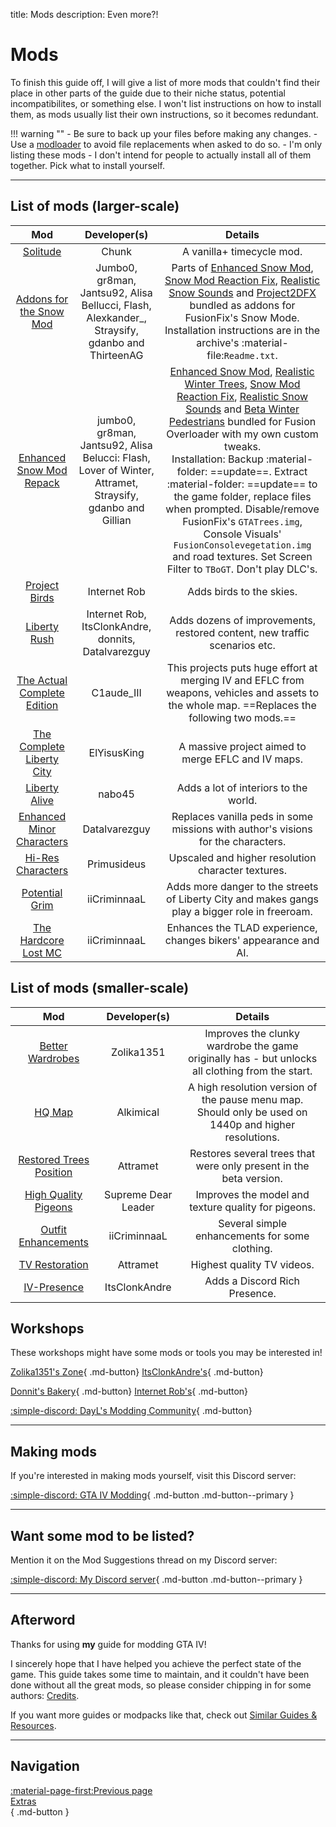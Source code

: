 title: Mods
description: Even more?!

# Mods

To finish this guide off, I will give a list of more mods that couldn't find their place in other parts of the guide due to their niche status, potential incompatibilites, or something else. I won't list instructions on how to install them, as mods usually list their own instructions, so it becomes redundant.

!!! warning ""
    - Be sure to back up your files before making any changes.
    - Use a [modloader](modloading.md) to avoid file replacements when asked to do so.
    - I'm only listing these mods - I don't intend for people to actually install all of them together. Pick what to install yourself.

---

## List of mods (larger-scale)

| Mod | Developer(s) | Details |
| :-: | :----------: | :-----: |
| [Solitude](https://www.nexusmods.com/gta4/mods/417) | Chunk | A vanilla+ timecycle mod. |
| [Addons for the Snow Mod](https://drive.google.com/file/d/1xlFkZUTVMfmqO538J4S1EEGQ4tzOrfOC/view?usp=sharing) | Jumbo0, gr8man, Jantsu92, Alisa Bellucci, Flash, Alexkander_, Straysify, gdanbo and ThirteenAG | Parts of [Enhanced Snow Mod](https://www.moddb.com/mods/gta-iv-snow-mod-enhanced), [Snow Mod Reaction Fix](https://www.lcpdfr.com/downloads/gta4mods/scripts/6919-snow-mod-reaction-fix/), [Realistic Snow Sounds](https://www.moddb.com/mods/realistic-snow-sounds/addons/realistic-snow-sounds) and [Project2DFX](https://github.com/gillian-guide/IV.Project2DFX-PreCE/releases/latest) bundled as addons for FusionFix's Snow Mode.<br>Installation instructions are in the archive's :material-file:`Readme.txt`.</br> |
| [Enhanced Snow Mod Repack](https://drive.google.com/file/d/11PFXrFnvB8JEKVajseL2GIWRd6MdLBBy/view?usp=drive_link)| jumbo0, gr8man, Jantsu92, Alisa Belucci: Flash, Lover of Winter, Attramet, Straysify, gdanbo and Gillian | [Enhanced Snow Mod](https://www.moddb.com/mods/gta-iv-snow-mod-enhanced), [Realistic Winter Trees](https://www.gtainside.de/en/gta4/mods/177373-realistic-winter-trees/), [Snow Mod Reaction Fix](https://www.lcpdfr.com/downloads/gta4mods/scripts/6919-snow-mod-reaction-fix/), [Realistic Snow Sounds](https://www.moddb.com/mods/realistic-snow-sounds/addons/realistic-snow-sounds) and [Beta Winter Pedestrians](https://gtaforums.com/topic/987173-beta-winter-pedestrians/) bundled for Fusion Overloader with my own custom tweaks.<br>Installation: Backup :material-folder: ==update==. Extract :material-folder: ==update== to the game folder, replace files when prompted. Disable/remove FusionFix's `GTATrees.img`, Console Visuals' `FusionConsolevegetation.img` and road textures. Set Screen Filter to `TBoGT`. Don't play DLC's.</br> |
| [Project Birds](https://gtaforums.com/topic/980018-project-birds) | Internet Rob | Adds birds to the skies. |
| [Liberty Rush](https://gtaforums.com/topic/979688-liberty-rush/) | Internet Rob, ItsClonkAndre, donnits, Datalvarezguy | Adds dozens of improvements, restored content, new traffic scenarios etc. |
| [The Actual Complete Edition](https://gtaforums.com/topic/967792-grand-theft-auto-iv-the-actual-complete-edition/) | C1aude_III | This projects puts huge effort at merging IV and EFLC from weapons, vehicles and assets to the whole map. ==Replaces the following two mods.== |
| [The Complete Liberty City](https://gtaforums.com/topic/935747-the-complete-liberty-city-gta-iv-eflc-map-mix/) | ElYisusKing | A massive project aimed to merge EFLC and IV maps. |
| [Liberty Alive](https://gtaforums.com/topic/992467-liberty-alive/#comments) | nabo45 | Adds a lot of interiors to the world. |
| [Enhanced Minor Characters](https://gtaforums.com/topic/978737-grand-theft-auto-iv-enhanced-minor-characters/) | Datalvarezguy | Replaces vanilla peds in some missions with author's visions for the characters. |
| [Hi-Res Characters](https://www.gtainside.de/en/gta4/mods/176255-hi-res-characters-update-v1-1-upscaled-mod/) | Primusideus | Upscaled and higher resolution character textures. |
| [Potential Grim](https://gtaforums.com/topic/945227-iveflc-potential-grim/) | iiCriminnaaL | Adds more danger to the streets of Liberty City and makes gangs play a bigger role in freeroam. |
| [The Hardcore Lost MC](https://gtaforums.com/topic/908470-iveflc-the-hardcore-lost-mc/) | iiCriminnaaL | Enhances the TLAD experience, changes bikers' appearance and AI. |

## List of mods (smaller-scale)

| Mod | Developer(s) | Details |
| :-: | :----------: | :-----: |
| [Better Wardrobes](https://zolika1351.pages.dev/mods/ivwardrobe) | Zolika1351 | Improves the clunky wardrobe the game originally has - but unlocks all clothing from the start. |
| [HQ Map](https://www.nexusmods.com/gta4/mods/356?tab=description) | Alkimical | A high resolution version of the pause menu map. Should only be used on 1440p and higher resolutions. |
| [Restored Trees Position](https://gtaforums.com/topic/984591-restored-trees-position/) | Attramet | Restores several trees that were only present in the beta version. |
| [High Quality Pigeons](https://www.gtainside.de/gta4/mods/166924-high-quality-pigeons/) | Supreme Dear Leader | Improves the model and texture quality for pigeons. |
| [Outfit Enhancements](https://gtaforums.com/topic/908611-outfit-enhancements/) | iiCriminnaaL | Several simple enhancements for some clothing. |
| [TV Restoration](https://gtaforums.com/topic/977025-tv-restoration/) | Attramet | Highest quality TV videos. |
| [IV-Presence](https://gtaforums.com/topic/975850-iv-presence/) | ItsClonkAndre | Adds a Discord Rich Presence. |

## Workshops

These workshops might have some mods or tools you may be interested in!

[Zolika1351's Zone](https://zolika1351.pages.dev/){ .md-button}  [ItsClonkAndre's](https://gtaforums.com/topic/988909-itsclonkandres-workshop/){ .md-button}

[Donnit's Bakery](https://gtaforums.com/topic/974798-donnits-bakery/){ .md-button} [Internet Rob's](https://gtaforums.com/topic/984476-internet-robs-workshop){ .md-button}

[:simple-discord: DayL's Modding Community](https://discord.gg/gZvZmFt2p7){ .md-button}

---

## Making mods

If you're interested in making mods yourself, visit this Discord server:

[:simple-discord: GTA IV Modding](https://discord.gg/p6RU4xJ){ .md-button .md-button--primary }

---

## Want some mod to be listed?

Mention it on the Mod Suggestions thread on my Discord server:

[:simple-discord: My Discord server](https://discord.gg/zwmsQqExbQ){ .md-button .md-button--primary }

---

## Afterword

Thanks for using **my** guide for modding GTA IV!

I sincerely hope that I have helped you achieve the perfect state of the game. This guide takes some time to maintain, and it couldn't have been done without all the great mods, so please consider chipping in for some authors: [Credits](../../resources/credits.md).

If you want more guides or modpacks like that, check out [Similar Guides & Resources](../../resources/similar-guides-modpacks.md).

---

## Navigation

[:material-page-first:Previous page <br>Extras</br>](index.md){ .md-button }

